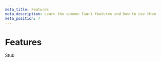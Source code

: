 ```yaml
---
meta_title: Features
meta_description: Learn the common Tauri features and how to use them
meta_position: 7
---
```


# Features

Stub
